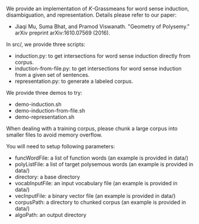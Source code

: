 
We provide an implementation of $K$-Grassmeans for word sense induction, disambiguation, and representation. Details please refer to our paper:
- Jiaqi Mu, Suma Bhat, and Pramod Viswanath. "Geometry of Polysemy." arXiv preprint arXiv:1610.07569 (2016).

In src/, we provide three scripts:
  - induction.py: to get intersections for word sense induction directly from corpus.
  - induction-from-file.py: to get intersections for word sense induction from a given set of sentences.
  - representation.py: to generate a labeled corpus.

We provide three demos to try:
  - demo-induction.sh
  - demo-induction-from-file.sh
  - demo-representation.sh
  
When dealing with a training corpus, please chunk a large corpus into smaller files to avoid memory overflow. 

You will need to setup following parameters:
  
  - funcWordFile: a list of function words (an example is provided in data/)
  - polyListFile: a list of target polysemous words (an example is provided in data/)
  - directory: a base directory
  - vocabInputFile: an input vocabulary file (an example is provided in data/)
  - vecInputFile: a binary vector file (an example is provided in data/)
  - corpusPath: a directory to chunked corpus (an example is provided in data/)
  - algoPath: an output directory
